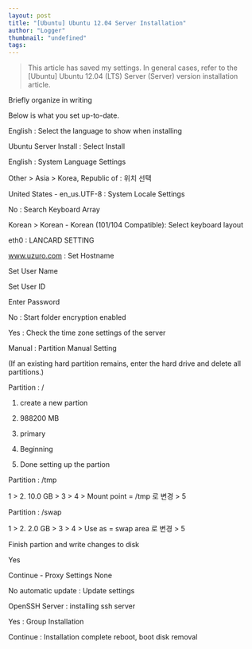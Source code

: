 ```yaml
---
layout: post
title: "[Ubuntu] Ubuntu 12.04 Server Installation"
author: "Logger"
thumbnail: "undefined"
tags: 
---
```



> This article has saved my settings. In general cases, refer to the [Ubuntu] Ubuntu 12.04 (LTS) Server (Server) version installation article.

Briefly organize in writing

Below is what you set up-to-date.

English : Select the language to show when installing

Ubuntu Server Install : Select Install

English : System Language Settings

Other > Asia > Korea, Republic of : 위치 선택

United States - en_us.UTF-8 : System Locale Settings

No : Search Keyboard Array

Korean > Korean - Korean (101/104 Compatible): Select keyboard layout

eth0 : LANCARD SETTING

www.uzuro.com : Set Hostname

Set User Name

Set User ID

Enter Password

No : Start folder encryption enabled

Yes : Check the time zone settings of the server

Manual : Partition Manual Setting

(If an existing hard partition remains, enter the hard drive and delete all partitions.)

Partition : /

1. create a new partion

2. 988200 MB

3. primary

4. Beginning

5. Done setting up the partion

Partition : /tmp

1 > 2. 10.0 GB > 3 > 4 > Mount point = /tmp 로 변경 > 5

Partition : /swap

1 > 2. 2.0 GB > 3 > 4 > Use as = swap area 로 변경 > 5

Finish partion and write changes to disk

Yes

Continue - Proxy Settings None

No automatic update : Update settings

OpenSSH Server : installing ssh server

Yes : Group Installation

Continue : Installation complete reboot, boot disk removal